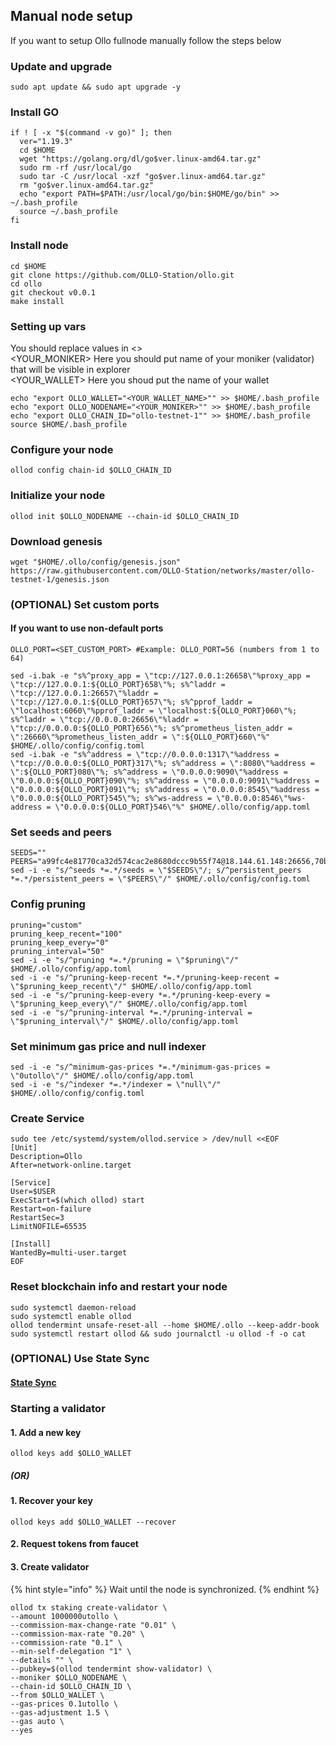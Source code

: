 ## Manual node setup
If you want to setup Ollo fullnode manually follow the steps below

### Update and upgrade
```
sudo apt update && sudo apt upgrade -y
```

### Install GO
```
if ! [ -x "$(command -v go)" ]; then
  ver="1.19.3"
  cd $HOME
  wget "https://golang.org/dl/go$ver.linux-amd64.tar.gz"
  sudo rm -rf /usr/local/go
  sudo tar -C /usr/local -xzf "go$ver.linux-amd64.tar.gz"
  rm "go$ver.linux-amd64.tar.gz"
  echo "export PATH=$PATH:/usr/local/go/bin:$HOME/go/bin" >> ~/.bash_profile
  source ~/.bash_profile
fi
```

### Install node
```
cd $HOME
git clone https://github.com/OLLO-Station/ollo.git
cd ollo
git checkout v0.0.1
make install
```


### Setting up vars
You should replace values in <> <br />
<YOUR_MONIKER> Here you should put name of your moniker (validator) that will be visible in explorer <br />
<YOUR_WALLET> Here you shoud put the name of your wallet

```
echo "export OLLO_WALLET="<YOUR_WALLET_NAME>"" >> $HOME/.bash_profile
echo "export OLLO_NODENAME="<YOUR_MONIKER>"" >> $HOME/.bash_profile
echo "export OLLO_CHAIN_ID="ollo-testnet-1"" >> $HOME/.bash_profile
source $HOME/.bash_profile
```


### Configure your node
```
ollod config chain-id $OLLO_CHAIN_ID
```

### Initialize your node
```
ollod init $OLLO_NODENAME --chain-id $OLLO_CHAIN_ID
```

### Download genesis
```
wget "$HOME/.ollo/config/genesis.json" https://raw.githubusercontent.com/OLLO-Station/networks/master/ollo-testnet-1/genesis.json
```

### (OPTIONAL) Set custom ports

#### If you want to use non-default ports
```
OLLO_PORT=<SET_CUSTOM_PORT> #Example: OLLO_PORT=56 (numbers from 1 to 64)
```
```
sed -i.bak -e "s%^proxy_app = \"tcp://127.0.0.1:26658\"%proxy_app = \"tcp://127.0.0.1:${OLLO_PORT}658\"%; s%^laddr = \"tcp://127.0.0.1:26657\"%laddr = \"tcp://127.0.0.1:${OLLO_PORT}657\"%; s%^pprof_laddr = \"localhost:6060\"%pprof_laddr = \"localhost:${OLLO_PORT}060\"%; s%^laddr = \"tcp://0.0.0.0:26656\"%laddr = \"tcp://0.0.0.0:${OLLO_PORT}656\"%; s%^prometheus_listen_addr = \":26660\"%prometheus_listen_addr = \":${OLLO_PORT}660\"%" $HOME/.ollo/config/config.toml
sed -i.bak -e "s%^address = \"tcp://0.0.0.0:1317\"%address = \"tcp://0.0.0.0:${OLLO_PORT}317\"%; s%^address = \":8080\"%address = \":${OLLO_PORT}080\"%; s%^address = \"0.0.0.0:9090\"%address = \"0.0.0.0:${OLLO_PORT}090\"%; s%^address = \"0.0.0.0:9091\"%address = \"0.0.0.0:${OLLO_PORT}091\"%; s%^address = \"0.0.0.0:8545\"%address = \"0.0.0.0:${OLLO_PORT}545\"%; s%^ws-address = \"0.0.0.0:8546\"%ws-address = \"0.0.0.0:${OLLO_PORT}546\"%" $HOME/.ollo/config/app.toml
```


### Set seeds and peers
```
SEEDS=""
PEERS="a99fc4e81770ca32d574cac2e8680dccc9b55f74@18.144.61.148:26656,70ba32724461c7ed4ec8d6ddc8b5e0b1cfb9e237@54.219.57.63:26656,7864a2e4b42e5af76a83a8b644b9172fa1e40fa5@52.8.174.235:26656"
sed -i -e "s/^seeds *=.*/seeds = \"$SEEDS\"/; s/^persistent_peers *=.*/persistent_peers = \"$PEERS\"/" $HOME/.ollo/config/config.toml
```

### Config pruning
```
pruning="custom"
pruning_keep_recent="100"
pruning_keep_every="0"
pruning_interval="50"
sed -i -e "s/^pruning *=.*/pruning = \"$pruning\"/" $HOME/.ollo/config/app.toml
sed -i -e "s/^pruning-keep-recent *=.*/pruning-keep-recent = \"$pruning_keep_recent\"/" $HOME/.ollo/config/app.toml
sed -i -e "s/^pruning-keep-every *=.*/pruning-keep-every = \"$pruning_keep_every\"/" $HOME/.ollo/config/app.toml
sed -i -e "s/^pruning-interval *=.*/pruning-interval = \"$pruning_interval\"/" $HOME/.ollo/config/app.toml
```

### Set minimum gas price and null indexer
```
sed -i -e "s/^minimum-gas-prices *=.*/minimum-gas-prices = \"0utollo\"/" $HOME/.ollo/config/app.toml
sed -i -e "s/^indexer *=.*/indexer = \"null\"/" $HOME/.ollo/config/config.toml
```

### Create Service
```
sudo tee /etc/systemd/system/ollod.service > /dev/null <<EOF
[Unit]
Description=Ollo
After=network-online.target

[Service]
User=$USER
ExecStart=$(which ollod) start
Restart=on-failure
RestartSec=3
LimitNOFILE=65535

[Install]
WantedBy=multi-user.target
EOF
```

### Reset blockchain info and restart your node
```
sudo systemctl daemon-reload
sudo systemctl enable ollod
ollod tendermint unsafe-reset-all --home $HOME/.ollo --keep-addr-book
sudo systemctl restart ollod && sudo journalctl -u ollod -f -o cat
```

### (OPTIONAL) Use State Sync

#### [State Sync]()


### Starting a validator

#### 1. Add a new key
```
ollod keys add $OLLO_WALLET
```
##### (OR)

#### 1. Recover your key
```
ollod keys add $OLLO_WALLET --recover
```

#### 2. Request tokens from faucet


#### 3. Create validator

{% hint style="info" %}
Wait until the node is synchronized.
{% endhint %}

```
ollod tx staking create-validator \
--amount 1000000utollo \
--commission-max-change-rate "0.01" \
--commission-max-rate "0.20" \
--commission-rate "0.1" \
--min-self-delegation "1" \
--details "" \
--pubkey=$(ollod tendermint show-validator) \
--moniker $OLLO_NODENAME \
--chain-id $OLLO_CHAIN_ID \
--from $OLLO_WALLET \
--gas-prices 0.1utollo \
--gas-adjustment 1.5 \
--gas auto \
--yes
```
